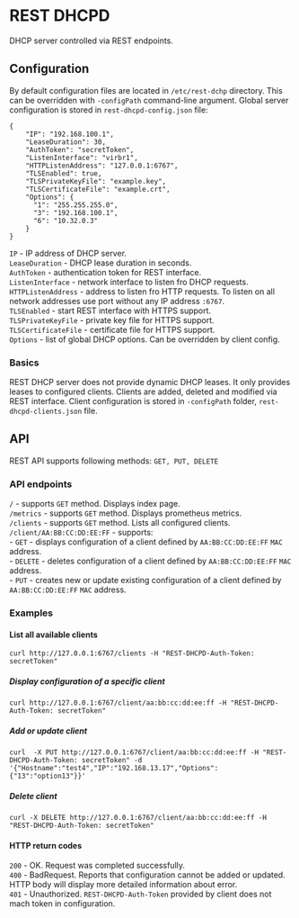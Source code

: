 # REST DHCPD
DHCP server controlled via REST endpoints.

## Configuration

By default configuration files are located in `/etc/rest-dchp` directory.
This can be overridden with `-configPath` command-line argument.
Global server configuration is stored in `rest-dhcpd-config.json` file:

```
{
    "IP": "192.168.100.1",
    "LeaseDuration": 30,
    "AuthToken": "secretToken",
    "ListenInterface": "virbr1",
    "HTTPListenAddress": "127.0.0.1:6767",
    "TLSEnabled": true,
    "TLSPrivateKeyFile": "example.key",
    "TLSCertificateFile": "example.crt",
    "Options": {
      "1": "255.255.255.0",
      "3": "192.168.100.1",
      "6": "10.32.0.3"
    }
}
```
`IP` - IP address of DHCP server.  
`LeaseDuration` - DHCP lease duration in seconds.  
`AuthToken` - authentication token for REST interface.  
`ListenInterface` - network interface to listen fro DHCP requests.  
`HTTPListenAddress` - address to listen fro HTTP requests. To listen on all network addresses use port without any IP address `:6767`.  
`TLSEnabled` - start REST interface with HTTPS support.  
`TLSPrivateKeyFile` - private key file for HTTPS support.  
`TLSCertificateFile` - certificate file for HTTPS support.  
`Options` - list of global DHCP options. Can be overridden by client config.  

### Basics
REST DHCP server does not provide dynamic DHCP leases. It only provides leases to configured clients.
Clients are added, deleted and modified via REST interface. Client configuration is stored in `-configPath` folder, `rest-dhcpd-clients.json` file.

## API

REST API supports following methods:
`GET, PUT, DELETE`

### API endpoints

`/` - supports `GET` method. Displays index page.  
`/metrics` - supports `GET` method. Displays prometheus metrics.  
`/clients` - supports `GET` method. Lists all configured clients.  
`/client/AA:BB:CC:DD:EE:FF` - supports:  
		- `GET` - displays configuration of a client defined by `AA:BB:CC:DD:EE:FF` `MAC` address.  
		- `DELETE` - deletes configuration of a client defined by `AA:BB:CC:DD:EE:FF` `MAC` address.  
		- `PUT` -  creates new or update existing configuration of a client defined by `AA:BB:CC:DD:EE:FF` `MAC` address.  

### Examples

#### List all available clients
```
curl http://127.0.0.1:6767/clients -H "REST-DHCPD-Auth-Token: secretToken"
```
##### Display configuration of a specific client
```
curl http://127.0.0.1:6767/client/aa:bb:cc:dd:ee:ff -H "REST-DHCPD-Auth-Token: secretToken"
```
#####  Add or update client
```
curl  -X PUT http://127.0.0.1:6767/client/aa:bb:cc:dd:ee:ff -H "REST-DHCPD-Auth-Token: secretToken" -d '{"Hostname":"test4","IP":"192.168.13.17","Options":{"13":"option13"}}'
```
##### Delete client
```
curl -X DELETE http://127.0.0.1:6767/client/aa:bb:cc:dd:ee:ff -H "REST-DHCPD-Auth-Token: secretToken"
```

#### HTTP return codes
`200` - OK. Request was completed successfully.  
`400` - BadRequest. Reports that configuration cannot be added or updated. HTTP body will display more detailed information about error.  
`401` - Unauthorized.  `REST-DHCPD-Auth-Token` provided by client does not mach token in configuration.  
